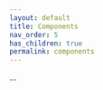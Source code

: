 ```yaml
---
layout: default
title: Components
nav_order: 5
has_children: true
permalink: components
---
```




...

